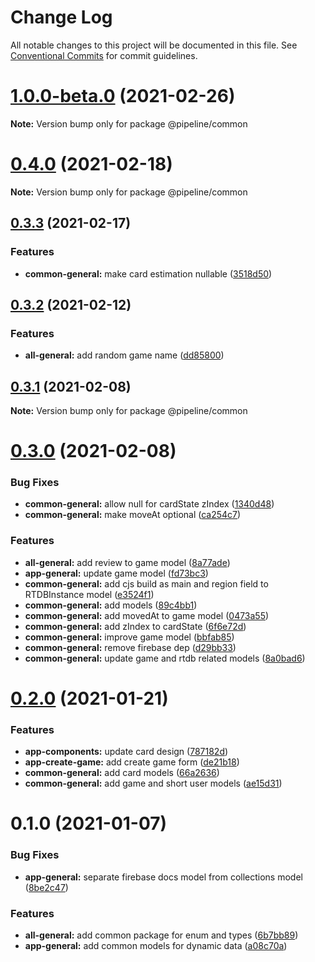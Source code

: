 # Change Log

All notable changes to this project will be documented in this file.
See [Conventional Commits](https://conventionalcommits.org) for commit guidelines.

# [1.0.0-beta.0](https://github.com/eficode/pipeline-the-game/compare/v0.4.0...v1.0.0-beta.0) (2021-02-26)

**Note:** Version bump only for package @pipeline/common





# [0.4.0](https://github.com/eficode/pipeline-the-game/compare/v0.3.3...v0.4.0) (2021-02-18)

**Note:** Version bump only for package @pipeline/common






## [0.3.3](https://github.com/eficode/pipeline-the-game/compare/v0.3.2...v0.3.3) (2021-02-17)


### Features

* **common-general:** make card estimation nullable ([3518d50](https://github.com/eficode/pipeline-the-game/commit/3518d5040c07ee7b663081e090321e1fcd4dc081))





## [0.3.2](https://github.com/eficode/pipeline-the-game/compare/v0.3.1...v0.3.2) (2021-02-12)


### Features

* **all-general:** add random game name ([dd85800](https://github.com/eficode/pipeline-the-game/commit/dd858005432494e405b4b10e54e286f5440f3970))






## [0.3.1](https://github.com/eficode/pipeline-the-game/compare/v0.3.0...v0.3.1) (2021-02-08)

**Note:** Version bump only for package @pipeline/common





# [0.3.0](https://github.com/eficode/pipeline-the-game/compare/v0.2.0...v0.3.0) (2021-02-08)


### Bug Fixes

* **common-general:** allow null for cardState zIndex ([1340d48](https://github.com/eficode/pipeline-the-game/commit/1340d483159da3c83c2232698daa53634c65c07b))
* **common-general:** make moveAt optional ([ca254c7](https://github.com/eficode/pipeline-the-game/commit/ca254c75f715a124532fc3bf51a0832714ba4c42))


### Features

* **all-general:** add review to game model ([8a77ade](https://github.com/eficode/pipeline-the-game/commit/8a77ade0140820c6b53b1d21e35903314f97369c))
* **app-general:** update game model ([fd73bc3](https://github.com/eficode/pipeline-the-game/commit/fd73bc3d6569cc324cce5ecb8942734c648ecfaf))
* **common-general:** add cjs build as main and region field to RTDBInstance model ([e3524f1](https://github.com/eficode/pipeline-the-game/commit/e3524f144764d5998158c4a2413853d37be3aaf5))
* **common-general:** add models ([89c4bb1](https://github.com/eficode/pipeline-the-game/commit/89c4bb18901133ad9e46c4808bd5d14d5b80de49))
* **common-general:** add movedAt to game model ([0473a55](https://github.com/eficode/pipeline-the-game/commit/0473a55864acad1420b46f4a439d7958a0fc6e72))
* **common-general:** add zIndex to cardState ([6f6e72d](https://github.com/eficode/pipeline-the-game/commit/6f6e72d783c6a3beb096ed7273052d84bc05894f))
* **common-general:** improve game model ([bbfab85](https://github.com/eficode/pipeline-the-game/commit/bbfab85dd47f8fb1dbc3ccb47e8b8e985e39a831))
* **common-general:** remove firebase dep ([d29bb33](https://github.com/eficode/pipeline-the-game/commit/d29bb33d342722577552a199730bc5e155b1b69a))
* **common-general:** update game and rtdb related models ([8a0bad6](https://github.com/eficode/pipeline-the-game/commit/8a0bad6c164dac17d25976e4caffa54a58918ff3))





# [0.2.0](https://github.com/eficode/pipeline-the-game/compare/v0.1.0...v0.2.0) (2021-01-21)


### Features

* **app-components:** update card design ([787182d](https://github.com/eficode/pipeline-the-game/commit/787182d069303c5ef6bf5e51ae5e49315face94e))
* **app-create-game:** add create game form ([de21b18](https://github.com/eficode/pipeline-the-game/commit/de21b18ccb93f2902174697bac17e818e65c1b41))
* **common-general:** add card models ([66a2636](https://github.com/eficode/pipeline-the-game/commit/66a2636ba814a0a71c6c0b381a5045a667dad69c))
* **common-general:** add game and short user models ([ae15d31](https://github.com/eficode/pipeline-the-game/commit/ae15d310d6fe62586c6e572d0db260bf3cf6e0ea))





# 0.1.0 (2021-01-07)


### Bug Fixes

* **app-general:** separate firebase docs model from collections model ([8be2c47](https://github.com/eficode/pipeline-the-game/commit/8be2c47e9cdea74391df3b43e906aa698165564a))


### Features

* **all-general:** add common package for enum and types ([6b7bb89](https://github.com/eficode/pipeline-the-game/commit/6b7bb89f27e78d1895abe8c388c64c9ad46911fe))
* **app-general:** add common models for dynamic data ([a08c70a](https://github.com/eficode/pipeline-the-game/commit/a08c70ae7b6bc78bef5c788757d0ff694fdd2a61))
